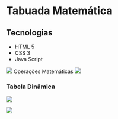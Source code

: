 # Tabuada Matemática

## Tecnologias
- HTML 5
- CSS 3
- Java Script

![](https://i.postimg.cc/d1WmnFzp/tela1.jpg)
Operações Matemáticas
![](https://i.postimg.cc/QxNHgPsG/tela2.jpg)
### Tabela Dinâmica
![](https://i.postimg.cc/D03Jry67/tela3.jpg)

![](https://i.postimg.cc/ZRBs9j71/tela4.jpg)
